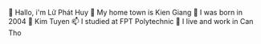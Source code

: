 👋 Hallo, i'm Lữ Phát Huy
👀 My home town is Kien Giang
🌱 I was born in 2004
💞️ Kim Tuyen
📫 I studied at FPT Polytechnic
💼 I live and work in Can Tho
